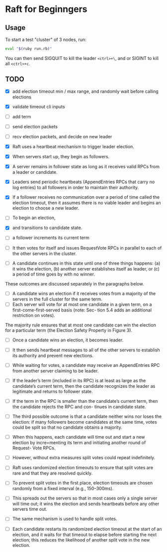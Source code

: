 # Raft for Beginngers

## Usage
To start a test "cluster" of 3 nodes, run:

```bash
eval "$(ruby run.rb)"
```

You can then send SIGQUIT to kill the leader `<ctrl>+\`, and or SIGINT to kill all `<ctrl>+c`.

## TODO

- [x] add election timeout min / max range, and randomly wait before calling elections
- [x] validate timeout cli inputs
- [ ] add term
- [ ] send election packets
- [ ] recv election packets, and decide on new leader


- [x] Raft uses a heartbeat mechanism to trigger leader election. 
- [x] When servers start up, they begin as followers. 
- [x] A server remains in follower state as long as it receives valid RPCs from a leader or candidate.
- [x] Leaders send periodic heartbeats (AppendEntries RPCs that carry no log entries) to all followers in order to maintain their authority. 
- [x] If a follower receives no communication over a period of time called the election timeout, then it assumes there is no viable leader and begins an election to choose a new leader.
- [ ] To begin an election, 
 - [x] and transitions to candidate state. 
 - [ ] a follower increments its current term
- [ ] It then votes for itself and issues RequestVote RPCs in parallel to each of the other servers in the cluster. 
- [ ] A candidate continues in this state until one of three things happens: (a) it wins the election, (b) another server establishes itself as leader, or (c) a period of time goes by with no winner.

These outcomes are discussed separately in the paragraphs below.

- [ ] A candidate wins an election if it receives votes from a majority of the servers in the full cluster for the same term. 
- [ ] Each server will vote for at most one candidate in a given term, on a first-come-first-served basis (note: Sec- tion 5.4 adds an additional restriction on votes). 

The majority rule ensures that at most one candidate can win the election for a particular term (the Election Safety Property in Figure 3). 
- [ ] Once a candidate wins an election, it becomes leader. 
- [ ] It then sends heartbeat messages to all of the other servers to establish its authority and prevent new elections.
- [ ] While waiting for votes, a candidate may receive an AppendEntries RPC from another server claiming to be leader. 
- [ ] If the leader’s term (included in its RPC) is at least as large as the candidate’s current term, then the candidate recognizes the leader as legitimate and returns to follower state. 
- [ ] If the term in the RPC is smaller than the candidate’s current term, then the candidate rejects the RPC and con- tinues in candidate state.

- [ ] The third possible outcome is that a candidate neither wins nor loses the election: if many followers become candidates at the same time, votes could be split so that no candidate obtains a majority.
- [ ] When this happens, each candidate will time out and start a new election by incre=menting its term and initiating another round of Request- Vote RPCs. 
- [ ] However, without extra measures split votes could repeat indefinitely.

- [ ] Raft uses randomized election timeouts to ensure that split votes are rare and that they are resolved quickly. 
- [ ] To prevent split votes in the first place, election timeouts are chosen randomly from a fixed interval (e.g., 150–300ms). 
- [ ] This spreads out the servers so that in most cases only a single server will time out; it wins the election and sends heartbeats before any other servers time out. 
- [ ] The same mechanism is used to handle split votes. 
- [ ] Each candidate restarts its randomized election timeout at the start of an election, and it waits for that timeout to elapse before starting the next election; this reduces the likelihood of another split vote in the new election. 
